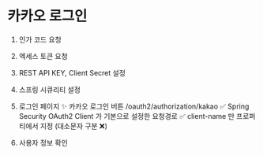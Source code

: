 # 카카오 로그인

1. 인가 코드 요청

2. 엑세스 토큰 요청

3. REST API KEY, Client Secret 설정

4. 스프링 시큐리티 설정

5. 로그인 페이지
    ✨ 카카오 로그인 버튼
    /oauth2/authorization/kakao
    ✅ Spring Security OAuth2 Client 가 기본으로 설정한 요청경로
    ✅ client-name 만 프로퍼티에서 지정 (대소문자 구분 ❌)

6. 사용자 정보 확인
